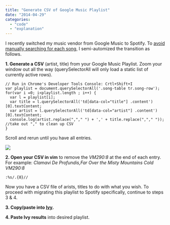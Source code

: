 ```yaml
---
title: "Generate CSV of Google Music Playlist"
date: "2014-04-29"
categories: 
  - "code"
  - "explanation"
---
```


I recently switched my music vendor from Google Music to Spotify. To [avoid manually searching for each song](https://xkcd.com/974/), I semi-automized the transition as follows.

**1. Generate a CSV** (artist, title) from your Google Music Playlist. Zoom your window out all the way (querySelectorAll will only load a static list of currently active rows).

```
// Run in Chrome's Developer Tools Console: Crtl+Shift+I
var playlist = document.querySelectorAll('.song-table tr.song-row');
for(var i =0; i<playlist.length ; i++) { 
  var l = playlist[i]; 
  var title = l.querySelectorAll('td[data-col="title"] .content')[0].textContent;
  var artist = l.querySelectorAll('td[data-col="artist"] .content')[0].textContent;
  console.log(artist.replace(","," ") + ',' + title.replace(","," ")); //take out "," to clean up CSV
}
```

Scroll and rerun until you have all entries.

[![](/wp-content/uploads/2014/04/kk.png)](/wp-content/uploads/2014/04/kk.png)

**2. Open your CSV in vim** to remove the _VM290:8_ at the end of each entry. For example: _Clamavi De Profundis,Far Over the Misty Mountains Cold VM290:8_

```
:%s/.{8}//
```

Now you have a CSV file of arists, titles to do with what you wish. To proceed with migrating this playlist to Spotify specifically, continue to steps 3 & 4.

**3. Copy/paste into [Ivy](https://www.tunemymusic.com/).**

**4. Paste Ivy results** into desired playlist.
